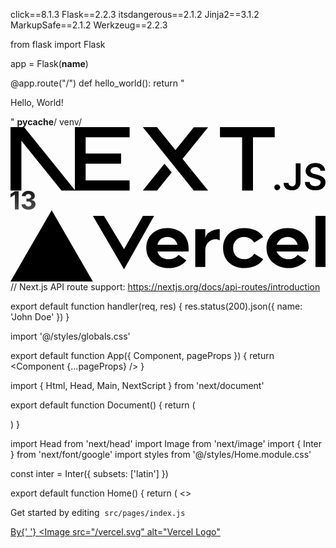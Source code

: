 click==8.1.3
Flask==2.2.3
itsdangerous==2.1.2
Jinja2==3.1.2
MarkupSafe==2.1.2
Werkzeug==2.2.3

from flask import Flask

app = Flask(__name__)

@app.route("/")
def hello_world():
    return "<p>Hello, World!</p>"
__pycache__/
venv/
<svg xmlns="http://www.w3.org/2000/svg" fill="none" viewBox="0 0 394 80"><path fill="#000" d="M262 0h68.5v12.7h-27.2v66.6h-13.6V12.7H262V0ZM149 0v12.7H94v20.4h44.3v12.6H94v21h55v12.6H80.5V0h68.7zm34.3 0h-17.8l63.8 79.4h17.9l-32-39.7 32-39.6h-17.9l-23 28.6-23-28.6zm18.3 56.7-9-11-27.1 33.7h17.8l18.3-22.7z"/><path fill="#000" d="M81 79.3 17 0H0v79.3h13.6V17l50.2 62.3H81Zm252.6-.4c-1 0-1.8-.4-2.5-1s-1.1-1.6-1.1-2.6.3-1.8 1-2.5 1.6-1 2.6-1 1.8.3 2.5 1a3.4 3.4 0 0 1 .6 4.3 3.7 3.7 0 0 1-3 1.8zm23.2-33.5h6v23.3c0 2.1-.4 4-1.3 5.5a9.1 9.1 0 0 1-3.8 3.5c-1.6.8-3.5 1.3-5.7 1.3-2 0-3.7-.4-5.3-1s-2.8-1.8-3.7-3.2c-.9-1.3-1.4-3-1.4-5h6c.1.8.3 1.6.7 2.2s1 1.2 1.6 1.5c.7.4 1.5.5 2.4.5 1 0 1.8-.2 2.4-.6a4 4 0 0 0 1.6-1.8c.3-.8.5-1.8.5-3V45.5zm30.9 9.1a4.4 4.4 0 0 0-2-3.3 7.5 7.5 0 0 0-4.3-1.1c-1.3 0-2.4.2-3.3.5-.9.4-1.6 1-2 1.6a3.5 3.5 0 0 0-.3 4c.3.5.7.9 1.3 1.2l1.8 1 2 .5 3.2.8c1.3.3 2.5.7 3.7 1.2a13 13 0 0 1 3.2 1.8 8.1 8.1 0 0 1 3 6.5c0 2-.5 3.7-1.5 5.1a10 10 0 0 1-4.4 3.5c-1.8.8-4.1 1.2-6.8 1.2-2.6 0-4.9-.4-6.8-1.2-2-.8-3.4-2-4.5-3.5a10 10 0 0 1-1.7-5.6h6a5 5 0 0 0 3.5 4.6c1 .4 2.2.6 3.4.6 1.3 0 2.5-.2 3.5-.6 1-.4 1.8-1 2.4-1.7a4 4 0 0 0 .8-2.4c0-.9-.2-1.6-.7-2.2a11 11 0 0 0-2.1-1.4l-3.2-1-3.8-1c-2.8-.7-5-1.7-6.6-3.2a7.2 7.2 0 0 1-2.4-5.7 8 8 0 0 1 1.7-5 10 10 0 0 1 4.3-3.5c2-.8 4-1.2 6.4-1.2 2.3 0 4.4.4 6.2 1.2 1.8.8 3.2 2 4.3 3.4 1 1.4 1.5 3 1.5 5h-5.8z"/></svg>
<svg xmlns="http://www.w3.org/2000/svg" width="40" height="31" fill="none"><g opacity=".9"><path fill="url(#a)" d="M13 .4v29.3H7V6.3h-.2L0 10.5V5L7.2.4H13Z"/><path fill="url(#b)" d="M28.8 30.1c-2.2 0-4-.3-5.7-1-1.7-.8-3-1.8-4-3.1a7.7 7.7 0 0 1-1.4-4.6h6.2c0 .8.3 1.4.7 2 .4.5 1 .9 1.7 1.2.7.3 1.6.4 2.5.4 1 0 1.7-.2 2.5-.5.7-.3 1.3-.8 1.7-1.4.4-.6.6-1.2.6-2s-.2-1.5-.7-2.1c-.4-.6-1-1-1.8-1.4-.8-.4-1.8-.5-2.9-.5h-2.7v-4.6h2.7a6 6 0 0 0 2.5-.5 4 4 0 0 0 1.7-1.3c.4-.6.6-1.3.6-2a3.5 3.5 0 0 0-2-3.3 5.6 5.6 0 0 0-4.5 0 4 4 0 0 0-1.7 1.2c-.4.6-.6 1.2-.6 2h-6c0-1.7.6-3.2 1.5-4.5 1-1.3 2.2-2.3 3.8-3C25 .4 26.8 0 28.8 0s3.8.4 5.3 1.1c1.5.7 2.7 1.7 3.6 3a7.2 7.2 0 0 1 1.2 4.2c0 1.6-.5 3-1.5 4a7 7 0 0 1-4 2.2v.2c2.2.3 3.8 1 5 2.2a6.4 6.4 0 0 1 1.6 4.6c0 1.7-.5 3.1-1.4 4.4a9.7 9.7 0 0 1-4 3.1c-1.7.8-3.7 1.1-5.8 1.1Z"/></g><defs><linearGradient id="a" x1="20" x2="20" y1="0" y2="30.1" gradientUnits="userSpaceOnUse"><stop/><stop offset="1" stop-color="#3D3D3D"/></linearGradient><linearGradient id="b" x1="20" x2="20" y1="0" y2="30.1" gradientUnits="userSpaceOnUse"><stop/><stop offset="1" stop-color="#3D3D3D"/></linearGradient></defs></svg>
<svg xmlns="http://www.w3.org/2000/svg" fill="none" viewBox="0 0 283 64"><path fill="black" d="M141 16c-11 0-19 7-19 18s9 18 20 18c7 0 13-3 16-7l-7-5c-2 3-6 4-9 4-5 0-9-3-10-7h28v-3c0-11-8-18-19-18zm-9 15c1-4 4-7 9-7s8 3 9 7h-18zm117-15c-11 0-19 7-19 18s9 18 20 18c6 0 12-3 16-7l-8-5c-2 3-5 4-8 4-5 0-9-3-11-7h28l1-3c0-11-8-18-19-18zm-10 15c2-4 5-7 10-7s8 3 9 7h-19zm-39 3c0 6 4 10 10 10 4 0 7-2 9-5l8 5c-3 5-9 8-17 8-11 0-19-7-19-18s8-18 19-18c8 0 14 3 17 8l-8 5c-2-3-5-5-9-5-6 0-10 4-10 10zm83-29v46h-9V5h9zM37 0l37 64H0L37 0zm92 5-27 48L74 5h10l18 30 17-30h10zm59 12v10l-3-1c-6 0-10 4-10 10v15h-9V17h9v9c0-5 6-9 13-9z"/></svg>
// Next.js API route support: https://nextjs.org/docs/api-routes/introduction

export default function handler(req, res) {
  res.status(200).json({ name: 'John Doe' })
}

import '@/styles/globals.css'

export default function App({ Component, pageProps }) {
  return <Component {...pageProps} />
}

import { Html, Head, Main, NextScript } from 'next/document'

export default function Document() {
  return (
    <Html lang="en">
      <Head />
      <body>
        <Main />
        <NextScript />
      </body>
    </Html>
  )
}

import Head from 'next/head'
import Image from 'next/image'
import { Inter } from 'next/font/google'
import styles from '@/styles/Home.module.css'

const inter = Inter({ subsets: ['latin'] })

export default function Home() {
  return (
    <>
      <Head>
        <title>Create Next App</title>
        <meta name="description" content="Generated by create next app" />
        <meta name="viewport" content="width=device-width, initial-scale=1" />
        <link rel="icon" href="/favicon.ico" />
      </Head>
      <main className={styles.main}>
        <div className={styles.description}>
          <p>
            Get started by editing&nbsp;
            <code className={styles.code}>src/pages/index.js</code>
          </p>
          <div>
            <a
              href="https://vercel.com?utm_source=create-next-app&utm_medium=default-template&utm_campaign=create-next-app"
              target="_blank"
              rel="noopener noreferrer"
            >
              By{' '}
              <Image
                src="/vercel.svg"
                alt="Vercel Logo"
           
